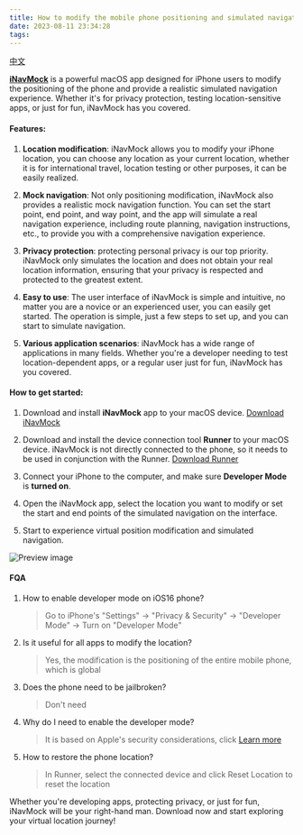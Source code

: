 ```yaml
---
title: How to modify the mobile phone positioning and simulated navigation on the iPhone?
date: 2023-08-11 23:34:28
tags:
---
```


[中文](https://zhangzhaopds.cn/blogs/2023/08/11/LocationSimulator/)

**[iNavMock](https://apps.apple.com/app/id6459020120)** is a powerful macOS app designed for iPhone users to modify the positioning of the phone and provide a realistic simulated navigation experience. Whether it's for privacy protection, testing location-sensitive apps, or just for fun, iNavMock has you covered.

#### Features:

1. **Location modification**: iNavMock allows you to modify your iPhone location, you can choose any location as your current location, whether it is for international travel, location testing or other purposes, it can be easily realized.

2. **Mock navigation**: Not only positioning modification, iNavMock also provides a realistic mock navigation function. You can set the start point, end point, and way point, and the app will simulate a real navigation experience, including route planning, navigation instructions, etc., to provide you with a comprehensive navigation experience.

3. **Privacy protection**: protecting personal privacy is our top priority. iNavMock only simulates the location and does not obtain your real location information, ensuring that your privacy is respected and protected to the greatest extent.

4. **Easy to use**: The user interface of iNavMock is simple and intuitive, no matter you are a novice or an experienced user, you can easily get started. The operation is simple, just a few steps to set up, and you can start to simulate navigation.

5. **Various application scenarios**: iNavMock has a wide range of applications in many fields. Whether you're a developer needing to test location-dependent apps, or a regular user just for fun, iNavMock has you covered.

#### How to get started:

1. Download and install **iNavMock** app to your macOS device. [Download iNavMock](https://apps.apple.com/app/id6459020120)

2. Download and install the device connection tool **Runner** to your macOS device. iNavMock is not directly connected to the phone, so it needs to be used in conjunction with the Runner. [Download Runner](https://zhangzhaopds.oss-cn-beijing.aliyuncs.com/Runner.dmg)

3. Connect your iPhone to the computer, and make sure **Developer Mode** is **turned on**.

4. Open the iNavMock app, select the location you want to modify or set the start and end points of the simulated navigation on the interface.

5. Start to experience virtual position modification and simulated navigation.

![Preview image](https://zhangzhaopds.oss-cn-beijing.aliyuncs.com/images/iNavMock_en.png)

#### FQA
1. How to enable developer mode on iOS16 phone?
    > Go to iPhone's "Settings" -> "Privacy & Security" -> "Developer Mode" -> Turn on "Developer Mode"
2. Is it useful for all apps to modify the location?
    > Yes, the modification is the positioning of the entire mobile phone, which is global
3. Does the phone need to be jailbroken?
    > Don't need
4. Why do I need to enable the developer mode?
     > It is based on Apple's security considerations, click [Learn more](https://developer.apple.com/documentation/xcode/enabling-developer-mode-on-a-device)
5. How to restore the phone location?
    > In Runner, select the connected device and click Reset Location to reset the location

Whether you're developing apps, protecting privacy, or just for fun, iNavMock will be your right-hand man. Download now and start exploring your virtual location journey!